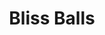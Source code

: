 ---
layout: recette
categories: [recettes]
hidden: true
lang: fr
sitemap: false
title: Bliss Balls
type: sucre
recettes:
  Classique:
    ingredients: 
      - nom: beurre de cacahuète
        qte: 200
        unite: gr
      - nom: flocons d'avoine
        qte: 50
        unite: gr
      - nom: noix de coco rapée
        qte: 15
        unite: gr
      - nom: cacao en poudre non sucré
        qte: 10
        unite: gr
      - nom: graines
        qte: 10
        unite: gr
      - nom: miel
        qte: 20
        unite: gr
    etapes:
      - label: Préparation
        details:
          - Mélanger tous les ingrédients
          - Former des petites boules
          - Réserver au frais
---